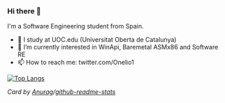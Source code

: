 ### Hi there 👋
I'm a Software Engineering student from Spain.

- 🔭 I study at UOC.edu (Universitat Oberta de Catalunya)
- 🤔 I’m currently interested in WinApi, Baremetal ASMx86 and Software RE
- 📫 How to reach me: twitter.com/Onelio1

[![Top Langs](https://github-readme-stats.vercel.app/api/top-langs/?username=Onelio&layout=compact&theme=radical)](https://github.com/anuraghazra/github-readme-stats)

*Card by [Anurag](https://github.com/anuraghazra)/[github-readme-stats](https://github.com/anuraghazra/github-readme-stats)*
<!--
**Onelio/Onelio** is a ✨ _special_ ✨ repository because its `README.md` (this file) appears on your GitHub profile.

Here are some ideas to get you started:

- 🔭 I’m currently working on ...
- 🌱 I’m currently learning ...
- 👯 I’m looking to collaborate on ...
- 🤔 I’m looking for help with ...
- 💬 Ask me about ...
- 📫 How to reach me: ...
- 😄 Pronouns: ...
- ⚡ Fun fact: ...
-->
